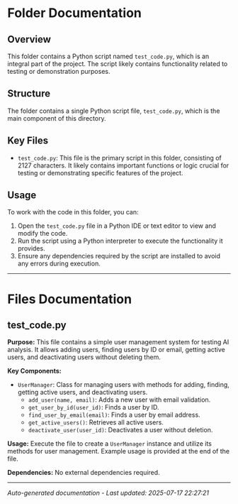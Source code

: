 # Folder Documentation

## Overview
This folder contains a Python script named `test_code.py`, which is an integral part of the project. The script likely contains functionality related to testing or demonstration purposes.

## Structure
The folder contains a single Python script file, `test_code.py`, which is the main component of this directory.

## Key Files
- `test_code.py`: This file is the primary script in this folder, consisting of 2127 characters. It likely contains important functions or logic crucial for testing or demonstrating specific features of the project.

## Usage
To work with the code in this folder, you can:
1. Open the `test_code.py` file in a Python IDE or text editor to view and modify the code.
2. Run the script using a Python interpreter to execute the functionality it provides.
3. Ensure any dependencies required by the script are installed to avoid any errors during execution.

---

# Files Documentation

## test_code.py

**Purpose:** This file contains a simple user management system for testing AI analysis. It allows adding users, finding users by ID or email, getting active users, and deactivating users without deleting them.

**Key Components:**
- `UserManager`: Class for managing users with methods for adding, finding, getting active users, and deactivating users.
  - `add_user(name, email)`: Adds a new user with email validation.
  - `get_user_by_id(user_id)`: Finds a user by ID.
  - `find_user_by_email(email)`: Finds a user by email address.
  - `get_active_users()`: Retrieves all active users.
  - `deactivate_user(user_id)`: Deactivates a user without deletion.

**Usage:** Execute the file to create a `UserManager` instance and utilize its methods for user management. Example usage is provided at the end of the file.

**Dependencies:** No external dependencies required.

---
*Auto-generated documentation - Last updated: 2025-07-17 22:27:21*
